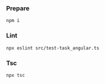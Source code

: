### Prepare
```
npm i
```

### Lint
```
npx eslint src/test-task_angular.ts
```


### Tsc
```
npx tsc
```
